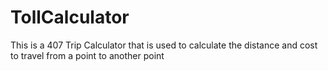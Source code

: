 # TollCalculator

This is a 407 Trip Calculator that is used to calculate the distance and cost to travel from a point to another point
